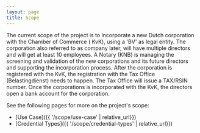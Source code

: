 ```yaml
---
layout: page
title: Scope
---
```


The current scope of the project is to incorporate a new Dutch corporation with the Chamber of Commerce (
KvK), using a 'BV' as legal entity.
The corporation also referred to as company later, will have multiple directors and will get at least 10 employees.
A Notary (KNB) is managing the screening and validation of the new corporations and its future directors and supporting
the incorporation process. After the corporation is registered with the KvK, the registration with
the Tax Office (Belastingdienst) needs to happen. The Tax Office will issue a TAX/RSIN number.
Once the corporations is incorporated with the KvK, the directors open a bank account for the corporation.

See the following pages for more on the project's scope:
- [Use Case]({{ '/scope/use-case' | relative_url}})
- [Credential Types]({{ '/scope/credential-types' | relative_url}})


